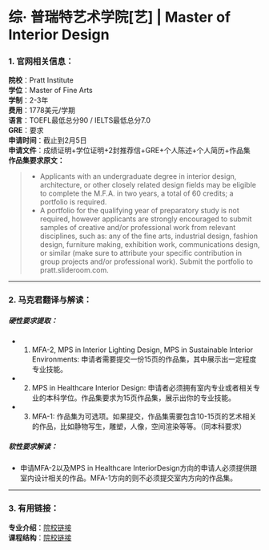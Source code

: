 # 综· 普瑞特艺术学院[艺] | Master of Interior Design


### 1. 官网相关信息：

**院校**：Pratt Institute  
**学位**：Master of Fine Arts  
**学制**：2-3年  
**费用**：1778美元/学期  
**语言**：TOEFL最低总分90 / IELTS最低总分7.0  
**GRE**：要求    
**申请时间**：截止到2月5日  
**申请文件**：成绩证明+学位证明+2封推荐信+GRE+个人陈述+个人简历+作品集  
**作品集要求原文：**   

> - Applicants with an undergraduate degree in interior design, architecture, or other
closely related design fields may be eligible to complete the M.F.A. in two years, a total
of 60 credits; a portfolio is required.
> - A portfolio for the qualifying year of preparatory study is not required, however applicants are strongly encouraged to submit samples of creative and/or professional work from relevant disciplines, such as: any of the fine arts, industrial design, fashion design, furniture making, exhibition work, communications design, or similar (make sure to attribute your specific contribution in group projects and/or professional work). Submit the portfolio to pratt.slideroom.com.



---


### 2. 马克君翻译与解读：

##### 硬性要求提取：
- 1. MFA-2, MPS in Interior Lighting Design, MPS in Sustainable Interior Environments: 申请者需要提交一份15页的作品集，其中展示出一定程度专业技能。
- 2. MPS in Healthcare Interior Design: 申请者必须拥有室内专业或者相关专业的本科学位。作品集要求为15页作品集，展示出你的专业技能。
- 3. MFA-1: 作品集为可选项。如果提交，作品集需要包含10-15页的艺术相关的作品，比如静物写生，雕塑，人像，空间渲染等等。（同本科要求）


##### 软性要求解读：
- 申请MFA-2以及MPS in Healthcare InteriorDesign方向的申请人必须提供跟室内设计相关的作品。MFA-1方向的则不必须提交室内方向的作品集。


---


### 3. 有用链接：

**专业介绍**：[院校链接](https://www.pratt.edu/academics/school-of-design/graduate-school-of-design/interior-design-grad/)  
**课程结构**：[院校链接](https://www.pratt.edu/academics/school-of-design/graduate-school-of-design/interior-design-grad/interior-design-mfa/)